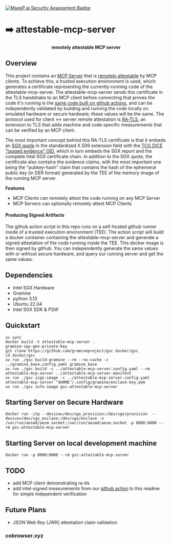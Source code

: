[![MseeP.ai Security Assessment Badge](https://mseep.net/pr/co-browser-attestable-mcp-server-badge.png)](https://mseep.ai/app/co-browser-attestable-mcp-server)

# ➡️ attestable-mcp-server
<div align="center">

<strong>remotely attestable MCP server</strong>
</div>

## Overview

This project contains an [MCP Server](https://spec.modelcontextprotocol.io/specification/2024-11-05/server/) that is [remotely attestable](https://confidentialcomputing.io/2024/10/02/what-is-remote-attestation-enhancing-data-governance-with-confidential-computing/) by MCP clients. To achieve this, a trusted execution environment is used, which generates a certificate representing the currently-running code of the attestable-mcp-server. The attestable-mcp-server sends this certificate in the TLS handshake to an MCP client before connecting that proves the code it's running is the [same code built on github actions](https://github.com/co-browser/attestable-mcp-server/actions/runs/14132689556), and can be independently validated by building and running the code locally on emulated hardware or secure hardware; these values will be the same. The protocol used for client <-> server remote attestation is [RA-TLS](https://cczoo.readthedocs.io/en/latest/Solutions/rats-tls/index.html), an extension to TLS that adds machine and code specific measurements that can be verified by an MCP client.

The most important concept behind this RA-TLS certificate is that it embeds an [SGX quote](https://www.intel.com/content/dam/develop/public/us/en/documents/intel-sgx-dcap-ecdsa-orientation.pdf) in the standardized X.509 extension field with the [TCG DICE "tagged evidence" OID](https://trustedcomputinggroup.org/wp-content/uploads/DICE-Certificate-Profiles-r01_pub.pdf), which in turn embeds the SGX report and the complete Intel SGX certificate chain. In addition to the SGX quote, the certificate also contains the evidence claims, with the most important one being the "pubkey-hash" claim that contains the hash of the ephemeral public key (in DER format) generated by the TEE of the memory image of the running MCP server.

<strong>Features</strong>
- MCP Clients can remotely attest the code running on any MCP Server
- MCP Servers can optionally remotely attest MCP Clients

#### Producing Signed Artifacts
The github action script in this repo runs on a self-hosted github runner inside of a trusted execution environment (TEE). The action script will build a docker container containing the attestable-mcp-server and generate a signed attestation of the code running inside the TEE. This docker image is then signed by github. You can independently generate the same values with or without secure hardware, and query our running server and get the same values. 
  
## Dependencies
 - Intel SGX Hardware
 - Gramine
 - python 3.13
 - Ubuntu 22.04
 - Intel SGX SDK & PSW
   
## Quickstart

```
uv sync
docker build -t attestable-mcp-server .
gramine-sgx-gen-private-key
git clone https://github.com/gramineproject/gsc docker/gsc
cd docker/gsc
uv run ./gsc build-gramine --rm --no-cache -c ../gramine_base.config.yaml gramine_base
uv run ./gsc build -c ../attestable-mcp-server.config.yaml --rm attestable-mcp-server ../attestable-mcp-server.manifest
uv run ./gsc sign-image -c ../attestable-mcp-server.config.yaml  attestable-mcp-server "$HOME"/.config/gramine/enclave-key.pem
uv run ./gsc info-image gsc-attestable-mcp-server
```

## Starting Server on Secure Hardware
```
docker run -itp --device=/dev/sgx_provision:/dev/sgx/provision  --device=/dev/sgx_enclave:/dev/sgx/enclave -v /var/run/aesmd/aesm.socket:/var/run/aesmd/aesm.socket -p 8000:8000 --rm gsc-attestable-mcp-server
```

## Starting Server on local development machine
```
docker run -p 8000:8000 --rm gsc-attestable-mcp-server
```

## TODO
 - add MCP client demonstrating ra-tls
 - add intel-signed measurements from our [github action](https://github.com/co-browser/attestable-mcp-server/blob/main/.github/workflows/ci.yml) to this readme for simple independent verification

## Future Plans

 - JSON Web Key (JWK) attestation claim validation


### cobrowser.xyz

